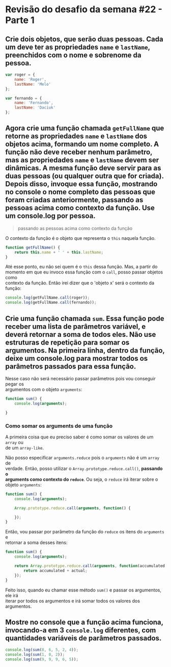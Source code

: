 # Revisão do desafio da semana #22 - Parte 1

## Crie dois objetos, que serão duas pessoas. Cada um deve ter as propriedades `name` e `lastName`, preenchidos com o nome e sobrenome da pessoa.

```JAVASCRIPT
var roger = {
    name: 'Roger',
    lastName: 'Melo'
};

var fernando = {
    name: 'Fernando',
    lastName: 'Daciuk'
};
```

## Agora crie uma função chamada `getFullName` que retorne as propriedades `name` e `lastName` dos objetos acima, formando um nome completo. A função não deve receber nenhum parâmetro, mas as propriedades `name` e `lastName` devem ser dinâmicas. A mesma função deve servir para as duas pessoas (ou qualquer outra que for criada). Depois disso, invoque essa função, mostrando no console o nome completo das pessoas que foram criadas anteriormente, passando as pessoas acima como contexto da função. Use um console.log por pessoa.

>passando as pessoas acima como contexto da função

O contexto da função é o objeto que representa o `this` naquela função.

```JAVASCRIPT
function getFullName() {
    return this.name + ' ' + this.lastName;
}
```

Até esse ponto, eu não sei quem é o `this` dessa função. Mas, a partir do  
momento em que eu invoco essa função com o `call`, posso passar objetos como  
contexto da função. Então irei dizer que o 'objeto x' será o contexto da função:  

```JAVASCRIPT
console.log(getFullName.call(roger));
console.log(getFullName.call(fernando));
```

## Crie uma função chamada `sum`. Essa função pode receber uma lista de parâmetros variável, e deverá retornar a soma de todos eles. Não use estruturas de repetição para somar os argumentos. Na primeira linha, dentro da função, deixe um console.log para mostrar todos os parâmetros passados para essa função.

Nesse caso não será necessário passar parâmetros pois vou conseguir pegar os  
argumentos com o objeto `arguments`:  

```JAVASCRIPT
function sum() {
    console.log(arguments);

}
```

### Como somar os arguments de uma função

A primeira coisa que eu preciso saber é como somar os valores de um `array` ou  
de um `array-like`.  

Não posso especificar `arguments.reduce` pois o `arguments` não é um `array` de  
verdade. Então, posso utilizar o `Array.prototype.reduce.call()`, **passando o  
arguments como contexto do `reduce`**. Ou seja, o `reduce` irá iterar sobre o  
objeto `arguments`:

```JAVASCRIPT
function sum() {
    console.log(arguments);

    Array.prototype.reduce.call(arguments, function() {

    });
}
```

Então, vou passar por parâmetro da função do `reduce` os itens do `arguments` e  
retornar a soma desses itens:

```JAVASCRIPT
function sum() {
    console.log(arguments);

    return Array.prototype.reduce.call(arguments, function(accumulated, actual) {
        return accumulated + actual;
    });
}
```

Feito isso, quando eu chamar esse método `sum()` e passar os argumentos, ele irá  
iterar por todos os argumentos e irá somar todos os valores dos argumentos.  

## Mostre no console que a função acima funciona, invocando-a em 3 `console.log` diferentes, com quantidades variáveis de parâmetros passados.

```JAVASCRIPT
console.log(sum(8, 6, 5, 2, 4));
console.log(sum(1, 0, 2));
console.log(sum(9, 9, 9, 6, 5));
```
